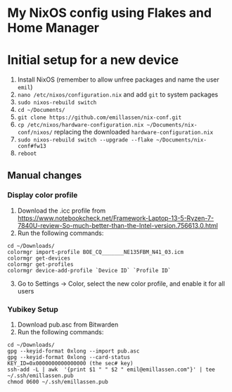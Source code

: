 # My NixOS config using Flakes and Home Manager

# Initial setup for a new device
1. Install NixOS (remember to allow unfree packages and name the user `emil`)
1. `nano /etc/nixos/configuration.nix` and add `git` to system packages
1. `sudo nixos-rebuild switch`
1. `cd ~/Documents/`
1. `git clone https://github.com/emillassen/nix-conf.git`
1. `cp /etc/nixos/hardware-configuration.nix ~/Documents/nix-conf/nixos/` replacing the downloaded `hardware-configuration.nix`
1. `sudo nixos-rebuild switch --upgrade --flake ~/Documents/nix-conf#fw13`
1. `reboot`

## Manual changes

### Display color profile

1. Download the .icc profile from https://www.notebookcheck.net/Framework-Laptop-13-5-Ryzen-7-7840U-review-So-much-better-than-the-Intel-version.756613.0.html
1. Run the following commands:
```
cd ~/Downloads/
colormgr import-profile BOE_CQ_______NE135FBM_N41_03.icm
colormgr get-devices
colormgr get-profiles
colormgr device-add-profile `Device ID` `Profile ID`
```
3. Go to Settings -> Color, select the new color profile, and enable it for all users


### Yubikey Setup

1. Download pub.asc from Bitwarden
1. Run the following commands: 
```
cd ~/Downloads/
gpg --keyid-format 0xlong --import pub.asc
gpg --keyid-format 0xlong --card-status
KEY_ID=0x0000000000000000 (the sec# key)
ssh-add -L | awk  '{print $1 " " $2 " emil@emillassen.com"}' | tee ~/.ssh/emillassen.pub
chmod 0600 ~/.ssh/emillassen.pub
```
